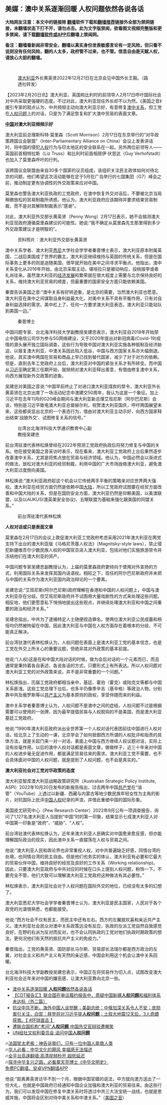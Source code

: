  <!-- 面包屑导航 --> <h2>美媒：澳中关系逐渐回暖 人权问题依然各说各话</h2> <p class="notice"><b>大陆网友注意：本文中的链接除 <a href="https://github.com/bannedbook/fanqiang" >翻墙</a>软件下载和<a href="https://github.com/killgcd/justmysocks/blob/master/README.md">翻墙推荐</a>链接外全部为禁网链接，未翻墙状态下打不开，请勿点击。此为文字版禁闻，欲看图文视频完整版和更多禁闻，请下载<a href="https://github.com/bannedbook/fanqiang">翻墙软件或APP</a>后翻墙上禁闻网。</p><p>备注：翻墙看新闻非常安全，翻墙以真实身份发表敏感言论有一定风险，但只看不说则没有任何风险，翻的人太多，政府管不过来，也不管。信息自由是天赋人权，请放心大胆的翻墙。</b></p>  <div class="entry"> <br /> <figure><a href="https://i0.wp.com/upload-images-bucket-v64rleca837do.s3.eu-west-1.amazonaws.com/wp-content/uploads/2023/02/21100648/Screen-Shot-2023-02-21-at-9.06.06-pm.png?fit=1758%2C1108&#038;ssl=1" data-caption="澳大利亚外长黄英贤2022年12月21日在北京会见中国外长王毅。（路透社转发）"></a><figcaption class="wp-caption-text"><a href="https://www.bannedbook.org/bnews/tag/%e6%be%b3%e5%a4%a7%e5%88%a9%e4%ba%9a/" class="st_tag internal_tag" rel="tag" title="标签 澳大利亚 下的日志">澳大利亚</a>外长黄英贤2022年12月21日在北京会见中国外长王毅。（路透社转发）</figcaption></figure> <p>【2023年2月20日讯】澳大利亚、英国和比利时的前领导人2月17日呼吁国际社会对中共采取更强硬的态度。不过对此，澳大利亚现任外长却不以为然。《美国之音》援引专家的观点认为，中共频频主动向澳大利亚示好，有意修复<a href="https://www.bannedbook.org/bnews/tag/%E6%BE%B3%E4%B8%AD%E5%85%B3%E7%B3%BB/" class="st_tag internal_tag" rel="tag" title="标签 澳中关系 下的日志">澳中关系</a>，但工党在<a href="https://www.bannedbook.org/bnews/tag/%E4%BA%BA%E6%9D%83%E9%97%AE%E9%A2%98/" class="st_tag internal_tag" rel="tag" title="标签 人权问题 下的日志">人权问题</a>上的对话，只是为了满足恢复和扩大澳中贸易的表面文章。</p> <p><strong><span class='wp_keywordlink_affiliate'><a href="https://www.bannedbook.org/" title="中国" target="_blank">中国</a></span>对澳大利亚频频示好</strong></p> <p>澳大利亚前总理斯科特·莫里森（Scott Morrison）2月17日在东京举行的“对华政策跨国议会联盟”（Inter-Parliamentary Alliance on China）会议上发表讲话时，将中国的侵犯<a href="https://www.bannedbook.org/bnews/tag/%e4%ba%ba%e6%9d%83/" class="st_tag internal_tag" rel="tag" title="标签 人权 下的日志">人权</a>行为与印太地区的安全联系在一起。另外两位前领导人——英国前首相特拉斯（Liz Truss）和比利时前首相居伊·伏思达（Guy Verhofstadt）也加入了莫里森呼吁的行列。</p> <p>该跨国议会联盟由来自30多个国家的议员组成，该组织关注民主政体如何对待北京的问题，他们希望这次活动能够在定于5月在广岛举行的七国集团（G7）峰会之前，推动制定更有协调性的外交政策来应对中国。</p> <p>莫里森也警告澳大利亚执政的工党政府，在澳中恢复外交对话后，不要被北京当局稍微放松的贸易制裁所诱惑。他认为，澳大利亚政府应该期待并要求结束贸易制裁，而不是对其解除制裁表示“感谢”。</p> <p>对此，澳大利亚外交部长黄英贤（Penny Wong）2月17日表示，她不会揣测澳大利亚现政府遵循莫里森建议的可能性。她说:“我不确定从莫里森先生那里得到多少外交政策建议才是明智的”。</p> <figure style="width: 650px" class="wp-caption alignnone"><figcaption class="wp-caption-text">资料照片：澳大利亚外交部长黄英贤</figcaption></figure> <p>澳中关系学者、澳大利亚<a href="https://www.bannedbook.org/bnews/tag/%e6%82%89%e5%b0%bc/" class="st_tag internal_tag" rel="tag" title="标签 悉尼 下的日志">悉尼</a>大学社会学学者秦晋博士表示，澳大利亚原本附属英国，二战后美国成了世界的霸主，澳大利亚继续维持与英国的传统关系，但是在国际事务上更多的则是追随美国，很早就开始在美中之间寻求平衡点。他指出，澳中关系变化从2016年开始，由北京采取主动，堪培拉只是被动响应，投桃报李或者礼尚往来。虽然澳大利亚的<span class='wp_keywordlink'><a href="https://www.bannedbook.org/forum2/topic869.html" title="宪政、法治和经济发展——走向市场经济的制度保障" target="_blank">经济发展</a></span>和繁荣就在很大程度上需要与北京保持良好的关系，维持澳大利亚贸易的顺差，但最重要的国家安全方面只能依赖美国。</p> <p>秦晋告诉美国之音:“澳中关系有好转迹象，是北京的需要，当然澳大利亚也愿意。澳大利亚在美中之间谋取自身利益最大化，对美中关系不具有平衡作用，只有对自身利益选择的需求。美中杠上了，任何一方要求澳大利亚表态，澳大利亚只能站队到美国一边。”</p>  <figure id="attachment_50532" aria-describedby="caption-attachment-50532" style="width: 300px" class="wp-caption alignnone"><figcaption id="caption-attachment-50532" class="wp-caption-text">秦晋博士</figcaption></figure> <p>中国问题专家、台北海洋科技大学副教授吴建忠表示，澳大利亚自2018年开始禁止中国电信公司华为参与5G网络建设，又于2020年提出对新冠病毒(Covid-19)疫情的源头展开独立国际调查，这些行为导致中国对澳大利亚实施各种抵制及经济胁迫，以报复澳大利亚，中澳关系因此陷入低谷，中国与西方国家关系亦大幅倒退。他说，其实澳中两国在贸易和商品上早已找到替代国家，减少了对于对方的依赖。但是，直到去年工党政府上台后，澳大利亚对中国的紧张关系才有所转变。而中国从<a href="https://www.bannedbook.org/bnews/tag/%e4%b9%a0%e8%bf%91%e5%b9%b3/" class="st_tag internal_tag" rel="tag" title="标签 习近平 下的日志">习近平</a>确定第三任期开始，就频频对澳大利亚释出善意，有借由修复澳中关系，向西方展现新外交政策的迹象。</p> <p>吴建忠对美国之音说:“中国早前终止了对进口澳大利亚煤炭的禁令，澳大利亚外长黄英贤在北京出席了一场活动纪念中澳建交50周年，我认为这是一个象征。加上习近平在去年11月的G20峰会期间与澳大利亚新总理艾班尼斯（阿尔巴尼斯）会谈，特别是习近平致电澳大利亚总督赫尔利，祝贺澳大利亚国庆，呼吁两国展望未来，这些都突显出北京的一个表态行为，借由对澳大利亚主动示好，向西方国家释出结束‘战狼外交’、试图修复关系的信号。”</p> <figure style="width: 250px" class="wp-caption alignnone"><figcaption class="wp-caption-text">台湾台北海洋科技大学通识教育中心副教授吴建忠</figcaption></figure> <p>前台湾驻澳代表林松焕曾经在2022年预测工党政府执政后将努力修复与中国的关系。他在接受美国之音采访时表示，现在看来，澳大利亚工党政府上台后果然逐步改善澳中关系，尤其是将焦点放在贸易与经济领域。他认为，中国必然会以渐进式的做法，放松对澳大利亚的经贸制裁，利用中国的广大市场拢络澳大利亚，避免澳大利亚过度倒向美国。</p> <p>林松焕说:“澳大利亚政府趁这个机会以它传统两手平衡的策略来对应世界两大强权。澳大利亚在经贸方面仍然是依赖中国<span class='wp_keywordlink_affiliate'><a href="https://www.bannedbook.org/" title="大陆" target="_blank">大陆</a></span>，所以工党政府试图要在经贸方面改善和中国大陆的关系，但是在国防安全方面，澳大利亚仍然是仰赖美国，以美澳联盟，以及以AUKUS(澳英美安全协议)、五眼联盟为基础来强化跟美国的同盟关系。”</p> <figure style="width: 250px" class="wp-caption alignnone"><figcaption class="wp-caption-text">前台湾驻澳代表林松焕</figcaption></figure> <p><strong>人权对话或只是表面文章</strong></p> <p>莫里森在2月17日的会议上敦促澳大利亚工党政府考虑采用2021年澳大利亚在两党支持下出台的澳大利亚版《马格尼茨基人权法》（Magnitsky-style laws），禁止侵犯新疆维吾尔少数民族人权的中国官员进入澳大利亚，包括对他们实施旅游禁令并冻结他们在澳大利亚的资产。</p> <p>中国问题专家吴建忠副教授认为，上届的莫里森政府更倾向于使用对外宣扬的方式，利用国际关系来发挥其国内话语权。相较之下，现任的阿尔巴尼斯政府并未把与中国的关系作为澳大利亚国内政治辩论的一个要素。</p> <p>吴建忠说:“艾班尼斯(阿尔巴尼斯)政府理解在香港和中国的人权问题上，中国与澳大利亚存在分歧。但艾班尼斯政府并不试图用大量戏剧性的方式来处理这些问题。相反地，他们更愿意私下悄悄地提出这些观点，并继续处理澳大利亚和中国之间重要的政治和经济关系。”</p>  <p>吴建忠指出，中共为了逮捕特定人士随便捏造罪名，使两位澳大利亚公民成蕾和杨恒均仍然被拘留在中国，因此澳大利亚与中国在人权方面存在着根本的分歧，不可能真正解决。</p> <p>前台湾驻澳代表林松焕认为，人权问题在表面上是澳大利亚工党的基本信念，也是工党在外交上所关心的重要议题，但绝非其对外政策的基本前提。</p> <p>他说:“(人权)这是在和中国大陆对话的时候，做为会后对话的一个元素而已，而且通常是秉持着各自表述、各说各话的方式，只要形式上有所表达。所以人权问题对澳大利亚工党的对外政策来说，并不是非常重要的一个问题。”</p> <p>林松焕指出，历届工党政府都相当亲中，基廷、霍伯（霍克）或陆克文等都与中国关系匪浅。这些工党总理下台后，也多半仍像季辛吉（基辛格）等政治人物，分别靠中共及俄罗斯等以<span class='wp_keywordlink'><a href="https://www.bannedbook.org/forum2/topic6177.html" title="《共产主义的终极目的》" target="_blank">共产主义</a></span>为基本原则的政权，享受伴随而来的利益。</p> <p>澳中关系学者秦晋博士认为，人权问题不是澳中之间的症结，人权问题不过是根据需要可以使用的一张牌，因为最早提倡贸易与人权脱钩的不是美国，而是澳大利亚基廷工党政府。</p> <p>他说:“1990年澳大利亚政府派出全世界第一个人权对话代表团前往中国进行人权对话，给北京上了生动的一课，北京学会了如何抵御西方所谓的人权批评和指责的具体方法，就是关起门来一对一对话，表面上中国与西方继续人权议题对话，实际上没有丝毫作用。以后的澳中人权对话都是表面文章，做做样子，近三十年来对中国的人权进步毫无促进作用，都是满足贸易往来的需求。澳大利亚工党不需要，也不会具体面对中国的人权问题，就是提到了人权问题，也不会是真实的。”</p> <p><strong>澳大利亚社会对工党对华政策的态度</strong></p> <p>澳大利亚智库澳大利亚战略政策研究所（Australian Strategic Policy Institute, ASPI）2022年10月20日发布的新报告指出，过去两年中国<a href="https://www.bannedbook.org/bnews/tag/%e5%85%b1%e4%ba%a7%e5%85%9a/" class="st_tag internal_tag" rel="tag" title="标签 共产党 下的日志">共产党</a>在“油管”（YouTube）上透过以新疆、西藏与内蒙古等地少数民族年轻女性为主角的影片，对抗国际上批评<span class='wp_keywordlink'><a href="https://www.bannedbook.org/forum20/" title="中国人权论坛" target="_blank">中国人权</a></span>纪录的声浪，并借此重塑中国的国际形象。</p>  <p>美国皮尤研究中心（Pew Research Center）2022年9月公布一项调查报告，询问了1,127名澳大利亚人当提到“中国”时的第一印象，结果显示七成澳大利亚人对中国第一印象是“政府”、“威胁”、“人权”。</p> <p>前台湾驻澳代表林松焕认为，近年来澳大利亚人民确实对中国愈来愈反感，但亦能理解国际政治的现实，因此澳中关系一直摆荡在人权与贸易之间。</p> <p>他说:“澳大利亚人民和舆论界也非常重视人权，对中共普遍缺乏好感，同情台湾的处境，也同情台湾的民主自由。但是他们也务实的体认，澳大利亚有必要和它最大的贸易伙伴中国，维持良好的经贸及良好的工作关系（Working relationship)。因此，只要澳大利亚政府与中共对应的时候在口头上提到人权问题，粉饰一下，不要完全不管，他们大致可以理解澳大利亚工党政府这种做法有其必要性。”</p> <p>林松焕表示，澳大利亚社会对于人权问题在国际外交的地位，已经没有太多的幻想了。</p> <p>澳大利亚悉尼大学社会学学者秦晋博士认为，澳大利亚是民主国家，人民对于各个政党的光谱很熟悉，也都能接受。</p> <p>他说:“西方社会不仅有民主，而民主中还有左右。西方的左翼就欢喜和亲近共产主义。澳大利亚社会民众对澳中关系政策远没有反应，执政的左派工党自然自我感觉良好，在野的右派为反对而反对，也不会认同执政的工党对他们执政时期政策的想法，更何况他们有天然的抵抗共产主义的免疫力。”</p> <p>秦晋指出，工党的黄英贤、国防部长马尔斯、贸易部长法瑞尔都是西方政治的左翼，对社会主义和共产主义有天然的亲近感，中国会利用这个机会让澳中关系回暖。</p> <p>台北海洋科技大学副教授吴建忠表示，中国正在将贸易作为切入点，试图改变澳大利亚社会近年来对中国的嫌恶感，让澳大利亚靠向北京一些。</p>  <!--<div id="taboola-mid-1"></div>--><ul class='op-related-articles' title='相关阅读'> <li><a href='https://www.bannedbook.org/bnews/headline/20230221/1851216.html' target='_blank'>澳中关系逐渐回暖 <b>人权问题</b>依然各说各话</a></li> <li><a href='https://www.bannedbook.org/bnews/baitai/20230220/1850800.html' target='_blank'>【CDT报告汇】联合国在审议履约报告中，质疑中国新疆<b>人权问题</b>和福利体系未达标（外二篇）</a></li> <li><a href='https://www.bannedbook.org/bnews/bannedvideo/20230219/1850540.html' target='_blank'>抗议中共不断，海外中国人谈觉醒；美副总统：中俄加深关系令人不安；庞勋案引关注，白宫：拜登将对习近平提<b>人权问题</b>；土叙大地震12天后，3人奇蹟获救。【 #环球直击 】</a></li> <li><a href='https://www.bannedbook.org/bnews/ssgc/20230217/1849700.html' target='_blank'>遭联合国机构"考问"<b>人权问题</b> 中国外交官辩驳遭嘲笑</a></li> <li><a href='https://www.bannedbook.org/bnews/ssgc/20230216/1849175.html' target='_blank'>UN经社文权利委员会 诘问中国<b>人权问题</b></a></li> </ul> <p class="texttj"> 🔥<a href="https://www.bannedbook.org/bnews/ssgc/20230219/1850782.html" target="_blank">法国犹太老板：神告诉我们，只有一位中国人能救人类</a><br/> 🔥<a href="https://www.bannedbook.org/bnews/comments/20220220/1694796.html" target="_blank">华人必看：中华文化的飓风 幸福感无法描述</a><br/> 🔥<a href="https://github.com/bannedbook/fanqiang/wiki/V2ray%E6%9C%BA%E5%9C%BA" target="_blank">全平台高速翻墙:高清视频秒开,超低延迟</a><br/> 🔥<a href="https://www.bannedbook.org/bnews/comments/20220808/1768773.html" target="_blank">探寻中华复兴之路，必看章天亮博士《中华文明史》</a><br/> <a href="https://github.com/bannedbook/fanqiang/wiki/%E7%A6%81%E9%97%BB%E7%BD%91%E5%AE%89%E5%8D%93%E7%BF%BB%E5%A2%99%E6%96%B0%E9%97%BBAPP" target="_blank">免费PC翻墙、安卓VPN翻墙APP</a><br/> </p><p>他说:“距离黄英贤访华不到一个月，根据中国官媒的说法，中方就向澳方送出了一份大礼，也就是中国政府已经通知中国企业加强和澳大利亚的贸易往来。由这些行为，我们可以发现中国在修复中澳关系时将透过中共三大法宝统一战线，也就是恩威并施，中国将会区别对待中美关系和中澳关系。”（<a href="https://www.voachinese.com/a/human-rights-issues-remain-as-australia-china-trade-barriers-ease-20230220/6971222.html">美国之音</a>）</p><a name='sharetosocial'></a> <div style="margin-bottom:5px;padding-bottom:5px;clear:both"> <div id="archive-pix-1" class="banner-ads"> <!-- AuctionX Display platform tag START --> <div id="27602x728x90x621x_ADSLOT1" clicktrack="%%CLICK_URL_ESC%%"></div>  <!-- AuctionX Display platform tag END --> </div> <div id="archive-pix-2" class="banner-ads"> <!-- AuctionX Display platform tag START --> <div id="27556x300x250x621x_ADSLOT1" clicktrack="%%CLICK_URL_ESC%%" style="margin:0 auto;text-align:center"></div>  <!-- AuctionX Display platform tag END --> </div> </div>  <div id="archive-pix-1" class="banner-ads"> <!-- AuctionX Display platform tag START --> <div id="27603x728x90x621x_ADSLOT1" clicktrack="%%CLICK_URL_ESC%%"></div>  <!-- AuctionX Display platform tag END --> </div> </div><!--END ENTRY--> 